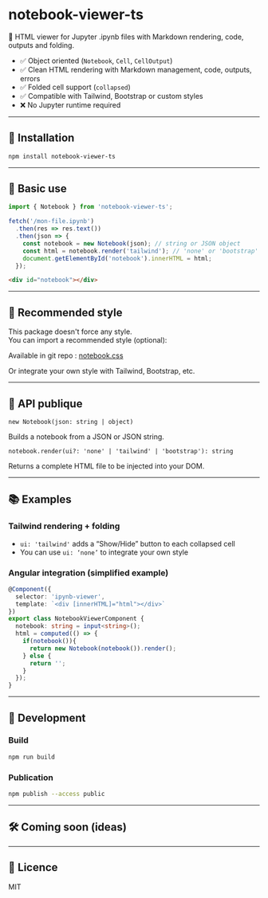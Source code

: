# notebook-viewer-ts

📘 HTML viewer for Jupyter .ipynb files with Markdown rendering, code, outputs and folding.

- ✅ Object oriented (`Notebook`, `Cell`, `CellOutput`)
- ✅ Clean HTML rendering with Markdown management, code, outputs, errors
- ✅ Folded cell support (`collapsed`)
- ✅ Compatible with Tailwind, Bootstrap or custom styles
- ❌ No Jupyter runtime required

---

## 🚀 Installation

```bash
npm install notebook-viewer-ts
```

---

## 🔧 Basic use

```ts
import { Notebook } from 'notebook-viewer-ts';

fetch('/mon-file.ipynb')
  .then(res => res.text())
  .then(json => {
    const notebook = new Notebook(json); // string or JSON object
    const html = notebook.render('tailwind'); // 'none' or 'bootstrap' to
    document.getElementById('notebook').innerHTML = html;
  });
```

```html
<div id="notebook"></div>
```

---

## 💅 Recommended style

This package doesn't force any style.  
You can import a recommended style (optional):

Available in git repo : [notebook.css](https://github.com/anthonychaussin/NotebookTs/blob/master/demo/notebook.css)

Or integrate your own style with Tailwind, Bootstrap, etc.

---

## 📘 API publique

`new Notebook(json: string | object)`

Builds a notebook from a JSON or JSON string.

`notebook.render(ui?: 'none' | 'tailwind' | 'bootstrap'): string`

Returns a complete HTML file to be injected into your DOM.

---

## 📚 Examples

### Tailwind rendering + folding
- `ui: 'tailwind'` adds a “Show/Hide” button to each collapsed cell
- You can use `ui: ‘none’` to integrate your own style

### Angular integration (simplified example)

```ts
@Component({
  selector: 'ipynb-viewer',
  template: `<div [innerHTML]="html"></div>`
})
export class NotebookViewerComponent {
  notebook: string = input<string>();
  html = computed(() => {
    if(notebook()){
      return new Notebook(notebook()).render();
    } else {
      return '';
    }
  });
}
```

---

## 🔧 Development

### Build

```bash
npm run build
```

### Publication

```bash
npm publish --access public
```

---

## 🛠️ Coming soon (ideas)


---

## 📄 Licence

MIT
